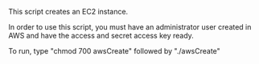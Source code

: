 This script creates an EC2 instance.

In order to use this script, you must have an administrator user created in AWS
and have the access and secret access key ready.

To run, type "chmod 700 awsCreate" followed by "./awsCreate"
